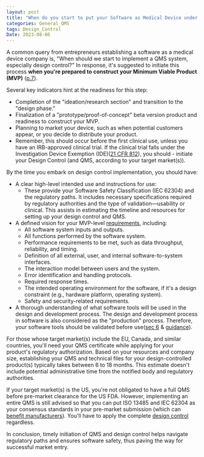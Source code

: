 ```yaml
---
layout: post
title: "When do you start to put your Software as Medical Device under design control?"
categories: General_QMS
tags: Design_Control
Date: 2023-08-06
---
```



A common query from entrepreneurs establishing a software as a medical device company is, "When should we start to implement a QMS system, especially design control?" In response, it's suggested to initiate this process **when you're prepared to construct your Minimum Viable Product (MVP)** ([p.7](https://www.fda.gov/media/116762/download)).

Several key indicators hint at the readiness for this step:

- Completion of the "ideation/research section" and transition to the "design phase."
- Finalization of a "prototype/proof-of-concept" beta version product and readiness to construct your MVP.
- Planning to market your device, such as when potential customers appear, or you decide to distribute your product.
- Remember, this should occur before the first clinical use, unless you have an IRB-approved clinical trial. If the clinical trial falls under the Investigation Device Exemption (IDE)([21 CFR 812](https://www.ecfr.gov/current/title-21/chapter-I/subchapter-H/part-812)), you should - initiate your Design Control (and QMS, according to your target market(s)).

By the time you embark on design control implementation, you should have:

- A clear high-level intended use and instructions for use:
  - These provide your Software Safety Classification (IEC 62304) and the regulatory paths. It includes necessary specifications required by regulatory authorities and the type of validation—usability or clinical. This assists in estimating the timeline and resources for setting up your design control and QMS.
- A defined vision for your MVP-level [requirements](https://www.fda.gov/media/73141/download), including:
  - All software system inputs and outputs.
  - All functions performed by the software system.
  - Performance requirements to be met, such as data throughput, reliability, and timing.
  - Definition of all external, user, and internal software-to-system interfaces.
  - The interaction model between users and the system.
  - Error identification and handling protocols.
  - Required response times.
  - The intended operating environment for the software, if it's a design constraint (e.g., hardware platform, operating system).
  - Safety and security-related requirements.
- A thorough understanding of what software tools will be used in the design and development process. The design and development process in software is also considered as the "production" process. Therefore, your software tools should be validated before use([sec 6](https://www.fda.gov/media/73141/download) & [guidance](https://www.fda.gov/regulatory-information/search-fda-guidance-documents/computer-software-assurance-production-and-quality-system-software)).

For those whose target market(s) include the EU, Canada, and similar countries, you'll need your QMS certificate while applying for your product's regulatory authorization. Based on your resources and company size, establishing your QMS and technical files for your design-controlled product(s) typically takes between 6 to 18 months. This estimate doesn't include potential administrative time from the notified body and regulatory authorities.

If your target market(s) is the US, you're not obligated to have a full QMS before pre-market clearance for the US FDA. However, implementing an entire QMS is still advised so that you can put ISO 13485 and IEC 62304 as your consensus standards in your pre-market submission (which can [benefit manufacturers](https://www.fda.gov/regulatory-information/search-fda-guidance-documents/appropriate-use-voluntary-consensus-standards-premarket-submissions-medical-devices)). You'll have to apply the complete [design control](https://www.ecfr.gov/current/title-21/chapter-I/subchapter-H/part-820/subpart-C/section-820.30) regardless.

In conclusion, timely initiation of QMS and design control helps navigate regulatory paths and ensures software safety, thus paving the way for successful market entry.
